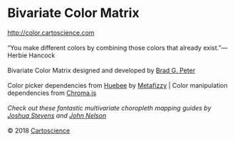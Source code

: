 # Bivariate Color Matrix

http://color.cartoscience.com
<br><br>
“You make different colors by combining those colors that already exist.”—Herbie Hancock
<br><br>
Bivariate Color Matrix designed and developed by <a target="_blank" rel="noopener noreferrer" href="http://bradpeter.com/">Brad G. Peter</a>
<br><br>
Color picker dependencies from <a target="_blank" rel="noopener noreferrer" href="http://huebee.buzz/">Huebee</a> by <a target="_blank" rel="noopener noreferrer" href="https://metafizzy.co/">Metafizzy</a> | Color manipulation dependencies from <a target="_blank" rel="noopener noreferrer" href="https://gka.github.io/chroma.js/">Chroma.js</a>
<br><br>
<i>Check out these fantastic multivariate choropleth mapping guides by <a target="_blank" rel="noopener noreferrer" href="http://www.joshuastevens.net/cartography/make-a-bivariate-choropleth-map/">Joshua Stevens</a> and <a target="_blank" rel="noopener noreferrer" href="https://adventuresinmapping.com/2018/10/31/cmyk-vice/">John Nelson</a></i>
<br><br>
&copy; 2018 <a target="_blank" rel="noopener noreferrer" href="https://cartoscience.com">Cartoscience</a>

